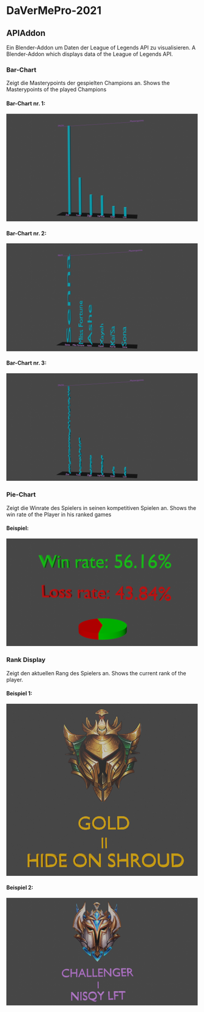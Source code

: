 # DaVerMePro-2021

## APIAddon
Ein Blender-Addon um Daten der League of Legends API zu visualisieren.
A Blender-Addon which displays data of the League of Legends API. 

### Bar-Chart
Zeigt die Masterypoints der gespielten Champions an. 
Shows the Masterypoints of the played Champions

#### Bar-Chart nr. 1:
<img src="https://github.com/meixshp/DaVerMePro-2021/blob/main/Pictures/Bar-chart1.png">

#### Bar-Chart nr. 2:
<img src="https://github.com/meixshp/DaVerMePro-2021/blob/main/Pictures/Bar-chart2.png">

#### Bar-Chart nr. 3:
<img src="https://github.com/meixshp/DaVerMePro-2021/blob/main/Pictures/Bar-chart3.png">

### Pie-Chart
Zeigt die Winrate des Spielers in seinen kompetitiven Spielen an. 
Shows the win rate of the Player in his ranked games

#### Beispiel:
<img src="https://github.com/meixshp/DaVerMePro-2021/blob/main/Pictures/Pie-chart.png">

### Rank Display
Zeigt den aktuellen Rang des Spielers an. 
Shows the current rank of the player. 

#### Beispiel 1:
<img src="https://github.com/meixshp/DaVerMePro-2021/blob/main/Pictures/Display-Rank.png">

#### Beispiel 2:
<img src="https://github.com/meixshp/DaVerMePro-2021/blob/main/Pictures/Display-Rank1.png">


